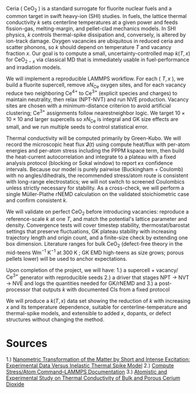 

Ceria ( $\mathrm{CeO}_2$ ) is a standard surrogate for fluorite nuclear fuels and a common target in swift heavy-ion (SHI) studies. In fuels, the lattice thermal conductivity $k$ sets centerline temperatures at a given power and feeds fission-gas, melting-margin, and pellet-clad mechanics models. In SHI physics, $k$ controls thermal-spike dissipation and, conversely, is altered by ion-track damage. Oxygen vacancies are ubiquitous in reduced ceria and scatter phonons, so $k$ should depend on temperature $T$ and vacancy fraction $x$. Our goal is to compute a small, uncertainty-controlled map $k(T, x)$ for $\mathrm{CeO}_{2-x}$ via classical MD that is immediately usable in fuel-performance and irradiation models.

We will implement a reproducible LAMMPS workflow. For each ( $T, x$ ), we build a fluorite supercell, remove $x N_{\mathrm{Ce}}$ oxygen sites, and for each vacancy reduce two neighboring $\mathrm{Ce}^{4+}$ to $\mathrm{Ce}^{3+}$ (explicit species and charges) to maintain neutrality, then relax (NPT-NVT) and run NVE production. Vacancy sites are chosen with a minimum-distance criterion to avoid artificial clustering; $\mathrm{Ce}^{3+}$ assignments follow nearestneighbor logic. We target $10 \times 10 \times 10$ and larger supercells so $x N_{\mathrm{Ce}}$ is integral and GK size effects are small, and we run multiple seeds to control statistical error.

Thermal conductivity will be computed primarily by Green-Kubo. We will record the microscopic heat flux $\mathbf{J}(t)$ using compute heat/flux with per-atom energies and per-atom stress including the PPPM kspace term, then build the heat-current autocorrelation and integrate to a plateau with a fixed analysis protocol (blocking or Sokal window) to report $\kappa \pm$ confidence intervals. Because our model is purely pairwise (Buckingham + Coulomb) with no angles/dihedrals, the recommended stress/atom route is consistent with long-range electrostatics; we will not switch to screened Coulombics unless strictly necessary for stability. As a cross-check, we will perform a single Müller-Plathe rNEMD calculation on the validated stoichiometric case and confirm consistent $k$.

We will validate on perfect $\mathrm{CeO}_2$ before introducing vacancies: reproduce a reference-scale $k$ at one $T$, and match the potential's lattice parameter and density. Convergence tests will cover timestep stability, thermostat/barostat settings that preserve fluctuations, GK plateau stability with increasing trajectory length and origin count, and a finite-size check by extending one box dimension. Literature ranges for bulk $\mathrm{CeO}_2$ (defect-free theory in the mid-teens $\mathrm{W} \mathrm{m}^{-1} \mathrm{~K}^{-1}$ at 300 K ; GK EMD high-teens as size grows; porous pellets lower) will be used to anchor expectations. 

Upon completion of the project, we will have: 
1.) a supercell + vacancy/ $\mathrm{Ce}^{3+}$ generator with reproducible seeds
2.) a driver that stages NPT $\rightarrow$ NVT $\rightarrow$ NVE and logs the quantities needed for GK/rNEMD and 
3.) a post-processor that outputs $k$ with documented CIs from a fixed protocol

We will produce a $k(T, x)$ data set showing the reduction of $k$ with increasing $x$ and its temperature dependence, suitable for centerline-temperature and thermal-spike models, and extensible to added $x$, dopants, or defect structures without changing the method.


# Sources

1.) [Nanometric Transformation of the Matter by Short and Intense Excitation: Experimental Data Versus Inelastic Thermal Spike Model](https://www.sciencedirect.com/science/article/pii/S0168583X11011645?utm_source=chatgpt.com)
2.) [Compute Stress/Atom Command–LAMMPS Documentation](https://docs.lammps.org/compute_stress_atom.html)
3.) [Atomistic and Experimental Study on Thermal Conductivity of Bulk and Porous Cerium Dioxide](https://pmc.ncbi.nlm.nih.gov/articles/PMC6474893/)
